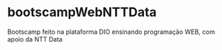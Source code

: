 # bootscampWebNTTData
Bootscamp feito na plataforma DIO ensinando programação WEB, com apoio da NTT Data
